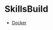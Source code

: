 # SkillsBuild

- [Docker](https://github.com/sumitpuri/skillsbuild/blob/main/Docker-GettingStartedwithDocker%20(1).pdf)

